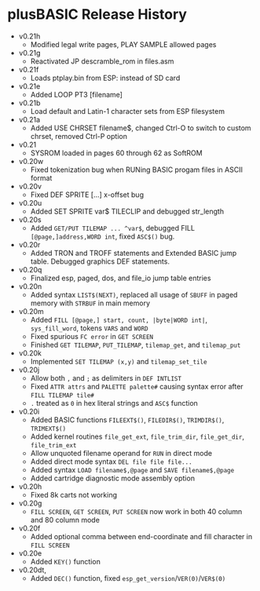 # plusBASIC Release History
 - v0.21h 
   - Modified legal write pages, PLAY SAMPLE allowed pages 
 - v0.21g 
   - Reactivated JP descramble_rom in files.asm
 - v0.21f 
   - Loads ptplay.bin from ESP: instead of SD card
 - v0.21e 
   - Added LOOP PT3 [filename]
 - v0.21b 
   - Load default and Latin-1 character sets from ESP filesystem
 - v0.21a 
   - Added USE CHRSET filename$, changed Ctrl-O to switch to custom chrset, removed Ctrl-P option
 - v0.21  
   - SYSROM loaded in pages 60 through 62 as SoftROM
 - v0.20w 
   - Fixed tokenization bug when RUNing BASIC progam files in ASCII format
 - v0.20v 
   - Fixed DEF SPRITE [...] x-offset bug
 - v0.20u 
   - Added SET SPRITE var$ TILECLIP and debugged str_length
 - v0.20s
   - Added `GET/PUT TILEMAP ... ^var$`, debugged FILL `[@page,]address,WORD int`, fixed `ASC$()` bug.
 - v0.20r
    - Added TRON and TROFF statements and Extended BASIC jump table. Debugged graphics DEF statements.
 - v0.20q 
    - Finalized esp, paged, dos, and file_io jump table entries
 - v0.20n 
    - Added syntax `LIST$(NEXT)`, replaced all usage of `SBUFF` in paged memory with `STRBUF` in main memory
 - v0.20m
   - Added `FILL [@page,] start, count, |byte|WORD int|`,  `sys_fill_word`, tokens `VARS` and `WORD`
   - Fixed spurious `FC error` in `GET SCREEN`
   - Finished `GET TILEMAP`, `PUT_TILEMAP`, `tilemap_get`, and `tilemap_put`
 - v0.20k
   - Implemented `SET TILEMAP (x,y)` and `tilemap_set_tile`
 - v0.20j 
   - Allow both `,` and `;` as delimiters in `DEF INTLIST`
   - Fixed `ATTR attrs` and `PALETTE palette#` causing syntax error after `FILL TILEMAP tile#`
   - `.` treated as `0` in hex literal strings and `ASC$` function
 - v0.20i
   - Added BASIC functions `FILEEXT$()`, `FILEDIR$()`, `TRIMDIR$()`, `TRIMEXT$()`
   - Added kernel routines `file_get_ext`, `file_trim_dir`, `file_get_dir`, `file_trim_ext`
   - Allow unquoted filename operand for `RUN` in direct mode
   - Added direct mode syntax `DEL file file file...`
   - Added syntax `LOAD filename$,@page` and `SAVE filename$,@page`
   - Added cartridge diagnostic mode assembly option
 - v0.20h
   - Fixed 8k carts not working
 - v0.20g 
   - `FILL SCREEN`, `GET SCREEN`, `PUT SCREEN` now work in both 40 column and 80 column mode
 - v0.20f 
   - Added optional comma between end-coordinate and fill character in `FILL SCREEN`
 - v0.20e 
   - Added `KEY()` function
 - v0.20dt,
   - Added `DEC()` function, fixed `esp_get_version`/`VER(0)`/`VER$(0)`

